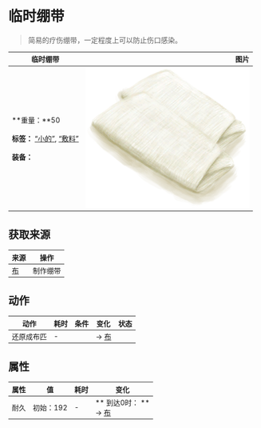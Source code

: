 # 临时绷带  
> 简易的疗伤绷带，一定程度上可以防止伤口感染。  
  
  临时绷带  |   图片   
 ----  |  ----:   
 **重量：**50<br><br>**标签：**	[“小的”](tag_Tiny.md), [“敷料”](tag_Dressing.md)<br><br>**装备：**  |  ![](Sprite/Footwraps.png)   
  
## 获取来源  
来源  |  操作  
----  |  ----  
[布](Cloth.md)  |  制作绷带  
## 动作  
动作  |  耗时  |  条件  |  变化  |  状态  
----  |  ----  |  ----  |  ----  |  ----  
还原成布匹<br>  |  -  |    |  → [布](Cloth.md)  |    
## 属性   
属性  |  值  |  耗时  |  变化  
----  |  ----  |  ----  |  ----  
耐久  |  初始：192  |  -  |  ** 到达0时： **<br>→ [布](Cloth.md)  
